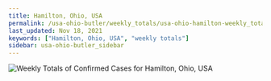 ```yaml
---
title: Hamilton, Ohio, USA
permalink: /usa-ohio-butler/weekly_totals/usa-ohio-hamilton-weekly_totals.html
last_updated: Nov 18, 2021
keywords: ["Hamilton, Ohio, USA", "weekly totals"]
sidebar: usa-ohio-butler_sidebar
---
```


![Weekly Totals of Confirmed Cases for Hamilton, Ohio, USA](/covid_tracker/images/graphs/usa-ohio-hamilton-weekly_totals_graph.png)

